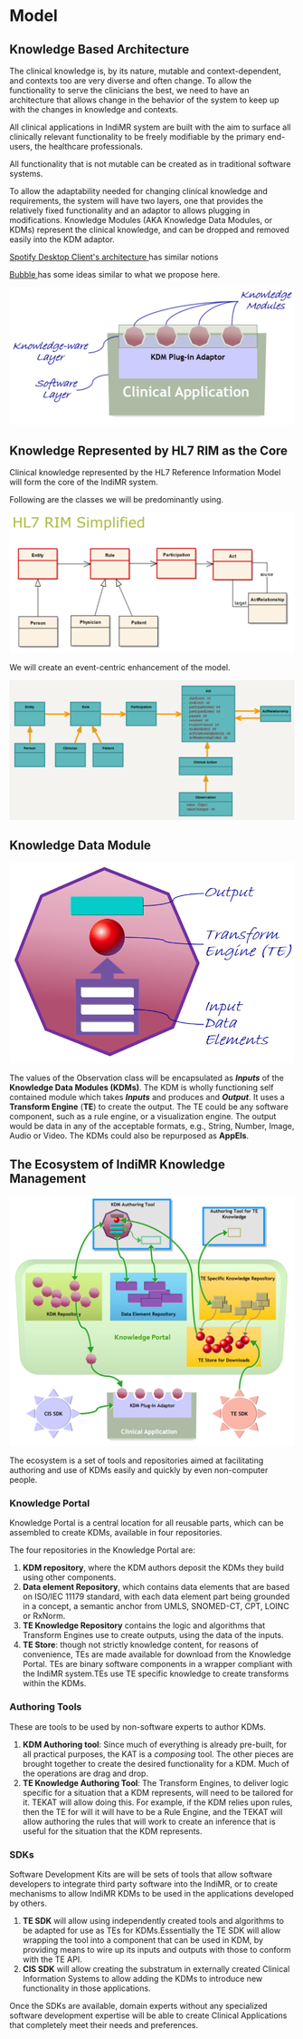 # Model

## Knowledge Based Architecture

The clinical knowledge is, by its nature, mutable and context-dependent, and contexts too are very diverse and often change. To allow the functionality to serve the clinicians the best, we need to have an architecture that allows change in the behavior of the system to keep up with the changes in knowledge and contexts.

All clinical applications in IndiMR system are built with the aim to surface all clinically relevant functionality to be freely modifiable by the primary end-users, the healthcare professionals. 

All functionality that is not mutable can be created as in  traditional software systems. 

To allow the adaptability needed for changing clinical knowledge and requirements, the system will have two layers, one that provides the relatively fixed functionality and an adaptor to allows plugging in modifications. Knowledge Modules \(AKA Knowledge Data Modules, or KDMs\) represent the clinical knowledge, and can be dropped and removed easily into the KDM adaptor.

[Spotify Desktop Client's architecture ](https://www.quora.com/How-is-JavaScript-used-within-the-Spotify-desktop-application-Is-it-packaged-up-and-run-locally-only-retrieving-the-assets-as-and-when-needed-What-JavaScript-VM-is-used)has similar notions

[Bubble ](https://bubble.is/)has some ideas similar to what we propose here.

![](.gitbook/assets/image%20%288%29.png)

## Knowledge Represented by HL7 RIM as the Core

Clinical knowledge represented by the HL7 Reference Information Model will form the core of the IndiMR system. 

Following are the classes we will be predominantly using.

![](.gitbook/assets/image%20%2817%29.png)

We will create an event-centric enhancement of the model.

![](.gitbook/assets/image%20%2811%29.png)

## Knowledge Data Module

![](.gitbook/assets/image%20%283%29.png)

The values of the Observation class will be encapsulated as _**Inputs**_ of the **Knowledge Data Modules \(KDMs\)**. The KDM is wholly functioning self contained module which takes _**Inputs**_ and produces and _**Output**_. It uses a **Transform Engine** \(**TE**\) to create the output. The TE could be any software component, such as a rule engine, or a visualization engine. The output would be data in any of the acceptable formats, e.g., String, Number, Image, Audio or Video. The KDMs could also be repurposed as **AppEls**.

## The Ecosystem of IndiMR Knowledge Management

![](.gitbook/assets/image%20%286%29.png)

The ecosystem is a set of tools and repositories aimed at facilitating authoring  and use of KDMs easily and quickly by even non-computer people.

### **Knowledge Portal**

Knowledge Portal is a central location for all reusable parts, which can be assembled to create KDMs, available in four repositories.

The four repositories in the Knowledge Portal are:

1. **KDM repository**, where the KDM authors deposit the KDMs they build using other components.
2. **Data element Repository**, which contains data elements that are based on ISO/IEC 11179 standard, with each data element part being grounded in a concept, a semantic anchor from UMLS, SNOMED-CT, CPT, LOINC or RxNorm.
3. **TE Knowledge Repository** contains the logic and algorithms that  Transform Engines use to create outputs, using the data of the inputs.
4. **TE Store**: though not strictly knowledge content, for reasons of convenience, TEs are made available for download from the Knowledge Portal. TEs are binary software components in a wrapper compliant with the IndiMR system.TEs use TE specific knowledge to create transforms within the KDMs.

### Authoring Tools

These are tools to be used by non-software experts to author KDMs.

1. **KDM Authoring tool**: Since much of everything is already pre-built, for all practical purposes, the KAT is a _composing_ tool. The other pieces are brought together to create the desired functionality for a KDM. Much of the operations are drag and drop.
2.  **TE Knowledge Authoring Tool**: The Transform Engines, to deliver logic specific for a situation that a KDM represents, will need to be tailored for it. TEKAT will allow doing this. For example, if the KDM relies upon rules, then the TE for will it will have to be a Rule Engine, and the TEKAT will allow authoring the rules that will work to create an inference that is useful for the situation that the KDM represents.

### SDKs

Software Development Kits are will be sets of tools that allow software developers to integrate third party software into the IndiMR, or to create mechanisms to allow IndiMR KDMs to be used in the applications developed by others.

1. **TE SDK** will allow using independently created tools and algorithms to be adapted for use as TEs for KDMs.Essentially the TE SDK will allow wrapping the tool into a component that can be used in KDM, by providing means to wire up its  inputs and outputs with those to conform with the TE API.
2. **CIS SDK** will allow creating the substratum in externally created Clinical Information Systems to allow adding the KDMs to introduce new functionality in those applications. 

Once the SDKs are available, domain  experts without any specialized software development expertise will be able to create Clinical Applications that completely meet their needs and preferences.

